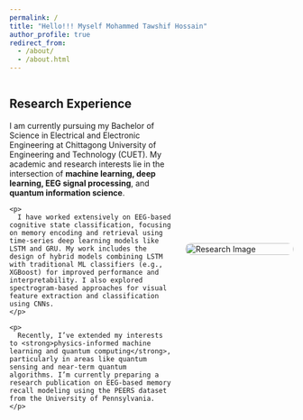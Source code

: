 ```yaml
---
permalink: /
title: "Hello!!! Myself Mohammed Tawshif Hossain"
author_profile: true
redirect_from: 
  - /about/
  - /about.html
---
```


<style>
  .research-container {
    display: flex;
    align-items: center;
    justify-content: space-between;
    gap: 20px;
    flex-wrap: wrap;
  }
  .research-text {
    flex: 1 1 55%;
  }
  .research-image {
    flex: 1 1 35%;
    max-width: 300px;
  }
  .research-image img {
    width: 100%;
    border-radius: 10px;
  }
</style>

<div class="research-container">
  <div class="research-text">
    <h2>Research Experience</h2>
    <p>
      I am currently pursuing my Bachelor of Science in Electrical and Electronic Engineering at Chittagong University of Engineering and Technology (CUET). My academic and research interests lie in the intersection of <strong>machine learning, deep learning, EEG signal processing</strong>, and <strong>quantum information science</strong>.
    </p>

    <p>
      I have worked extensively on EEG-based cognitive state classification, focusing on memory encoding and retrieval using time-series deep learning models like LSTM and GRU. My work includes the design of hybrid models combining LSTM with traditional ML classifiers (e.g., XGBoost) for improved performance and interpretability. I also explored spectrogram-based approaches for visual feature extraction and classification using CNNs.
    </p>

    <p>
      Recently, I’ve extended my interests to <strong>physics-informed machine learning and quantum computing</strong>, particularly in areas like quantum sensing and near-term quantum algorithms. I’m currently preparing a research publication on EEG-based memory recall modeling using the PEERS dataset from the University of Pennsylvania.
    </p>
  </div>

  <div class="research-image">
    <img src="/assets/images/research.jpg" alt="Research Image">
  </div>
</div>
